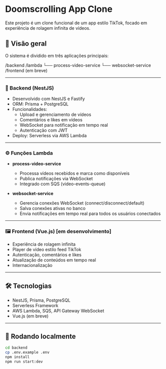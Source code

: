# Doomscrolling App Clone

Este projeto é um clone funcional de um app estilo TikTok, focado em experiência de rolagem infinita de vídeos.

## 🧠 Visão geral

O sistema é dividido em três aplicações principais:

/backend
/lambda
  └── process-video-service
  └── websocket-service
/frontend (em breve)


---

### 🧩 Backend (NestJS)

- Desenvolvido com NestJS e Fastify
- ORM: Prisma + PostgreSQL
- Funcionalidades:
  - Upload e gerenciamento de vídeos
  - Comentários e likes em vídeos
  - WebSocket para notificação em tempo real
  - Autenticação com JWT
- Deploy: Serverless via AWS Lambda

---

### ⚙️ Funções Lambda

- **process-video-service**
  - Processa vídeos recebidos e marca como disponíveis
  - Publica notificações via WebSocket
  - Integrado com SQS (video-events-queue)

- **websocket-service**
  - Gerencia conexões WebSocket (connect/disconnect/default)
  - Salva conexões ativas no banco
  - Envia notificações em tempo real para todos os usuários conectados

---

### 🖼️ Frontend (Vue.js) [em desenvolvimento]

- Experiência de rolagem infinita
- Player de vídeo estilo feed TikTok
- Autenticação, comentários e likes
- Atualização de conteúdos em tempo real
- Internacionalização

---

## 🛠️ Tecnologias

- NestJS, Prisma, PostgreSQL
- Serverless Framework
- AWS Lambda, SQS, API Gateway WebSocket
- Vue.js (em breve)

---

## 🚀 Rodando localmente

```bash
cd backend
cp .env.example .env
npm install
npm run start:dev
```